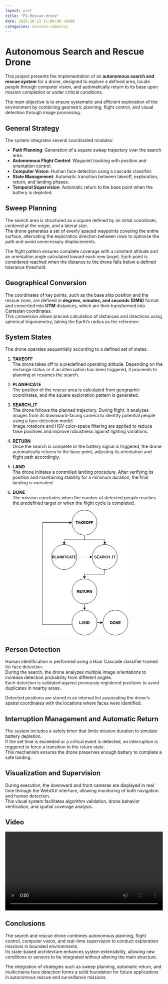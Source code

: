 ```yaml
---
layout: post  
title: "P2-Rescue-drone"  
date: 2025-10-23 11:00:00 +0200  
categories: service-robotics  
---
```


# **Autonomous Search and Rescue Drone**

This project presents the implementation of an **autonomous search and rescue system** for a drone, designed to explore a defined area, locate people through computer vision, and automatically return to its base upon mission completion or under critical conditions.  

The main objective is to ensure systematic and efficient exploration of the environment by combining geometric planning, flight control, and visual detection through image processing.

## **General Strategy**

The system integrates several coordinated modules:

- **Path Planning**: Generation of a square sweep trajectory over the search area.  
- **Autonomous Flight Control**: Waypoint tracking with position and orientation control.  
- **Computer Vision**: Human face detection using a cascade classifier.  
- **State Management**: Automatic transition between takeoff, exploration, return, and landing phases.  
- **Temporal Supervision**: Automatic return to the base point when the battery is depleted.

## **Sweep Planning**

The search area is structured as a square defined by an initial coordinate, centered at the origin, and a lateral size.  
The drone generates a set of evenly spaced waypoints covering the entire surface, alternating the exploration direction between rows to optimize the path and avoid unnecessary displacements.  

The flight pattern ensures complete coverage with a constant altitude and an orientation angle calculated toward each new target. Each point is considered reached when the distance to the drone falls below a defined tolerance threshold.

## **Geographical Conversion**

The coordinates of key points, such as the base ship position and the rescue zone, are defined in **degrees, minutes, and seconds (DMS)** format and converted into **UTM** distances, which are then transformed into Cartesian coordinates.  
This conversion allows precise calculation of distances and directions using spherical trigonometry, taking the Earth’s radius as the reference.

## **System States**

The drone operates sequentially according to a defined set of states:

1. **TAKEOFF**  
   The drone takes off to a predefined operating altitude. Depending on the recharge status or if an interruption has been triggered, it proceeds to planning or resumes the search.

2. **PLANIFICATE**  
   The position of the rescue area is calculated from geographic coordinates, and the square exploration pattern is generated.

3. **SEARCH_IT**  
   The drone follows the planned trajectory. During flight, it analyzes images from its downward-facing camera to identify potential people using a face detection model.  
   Image rotations and HSV color-space filtering are applied to reduce false positives and improve robustness against lighting variations.

4. **RETURN**  
   Once the search is complete or the battery signal is triggered, the drone automatically returns to the base point, adjusting its orientation and flight path accordingly.

5. **LAND**  
   The drone initiates a controlled landing procedure. After verifying its position and maintaining stability for a minimum duration, the final landing is executed.

6. **DONE**  
   The mission concludes when the number of detected people reaches the predefined target or when the flight cycle is completed.  

<div style="text-align: center;">
    <img src="/assets/images/Drone.drawio.png" alt="Texto alternativo" />
</div>

## **Person Detection**

Human identification is performed using a Haar Cascade classifier trained for face detection.  
During the search, the drone analyzes multiple image orientations to increase detection probability from different angles.  
Each detection is validated against previously registered positions to avoid duplicates in nearby areas.  

Detected positions are stored in an internal list associating the drone’s spatial coordinates with the locations where faces were identified.

## **Interruption Management and Automatic Return**

The system includes a safety timer that limits mission duration to simulate battery depletion.  
If the set time is exceeded or a critical event is detected, an interruption is triggered to force a transition to the return state.  
This mechanism ensures the drone preserves enough battery to complete a safe landing.

## **Visualization and Supervision**

During execution, the downward and front cameras are displayed in real time through the WebGUI interface, allowing monitoring of both navigation and human detection.  
This visual system facilitates algorithm validation, drone behavior verification, and spatial coverage analysis.

## **Video**

<div style="display: flex; justify-content: center;">
  <video width="700" controls>
    <source src="{{ '/assets/videos/Drone_rescue_perfect.mp4' | relative_url }}" type="video/webm">
    Your browser does not support WebM format.
  </video>
</div>

## **Conclusions**

The search and rescue drone combines autonomous planning, flight control, computer vision, and real-time supervision to conduct exploration missions in bounded environments.  
Its state-based architecture enhances system extensibility, allowing new conditions or sensors to be integrated without altering the main structure.  

The integration of strategies such as sweep planning, automatic return, and multicriteria face detection forms a solid foundation for future applications in autonomous rescue and surveillance missions.

